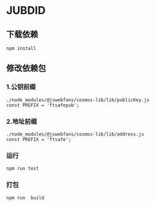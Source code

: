 # JUBDID

## 下载依赖
```
npm install

```
## 修改依赖包

### 1.公钥前缀
```
./node_modules/@jswebfans/cosmos-lib/lib/publicKey.js
const PREFIX = 'ftsafepub';
```

### 2.地址前缀
```
./node_modules/@jswebfans/cosmos-lib/lib/address.js
const PREFIX = 'ftsafe';

```

### 运行
```
npm run test

```

### 打包
```
npm run  build

```